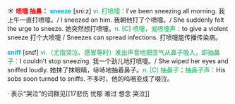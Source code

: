 ☀ <font color="red">**喷嚏 抽鼻：**</font>
<font color="sky blue">**sneeze**</font> [sni:z] 
<font color="#00b050">vi. 打喷嚏：</font>I’ve been sneezing all morning. 我上午一直打喷嚏。/ I sneezed on him. 我朝他打了个喷嚏。/ She suddenly felt the urge to sneeze. 她突然想打喷嚏。<font color="#00b050">n. [C] 喷嚏，或喷嚏声：</font>to give a violent sneeze 打个大喷嚏 / Sneezes can spread infections. 打喷嚏能传播传染病。

<font color="sky blue">**sniff**</font> [snɪf] 
<font color="#00b050">vi.（尤指哭泣、感冒等时）发出声音地把空气从鼻子吸入，即抽鼻子：</font>I couldn’t stop sneezing. 我一个劲儿地打喷嚏。/ She wiped her eyes and sniffed loudly. 她抹了抹眼睛，哧哧地抽着鼻子。<font color="#00b050">n. [C] 抽鼻子；抽鼻子声：</font>His sobs soon turned to sniffs. 不多时，他的呜咽变成了啜泣。 

· 表示“哭泣”的词群见[[17悲伤 忧郁 难过 想念 哭泣]]
